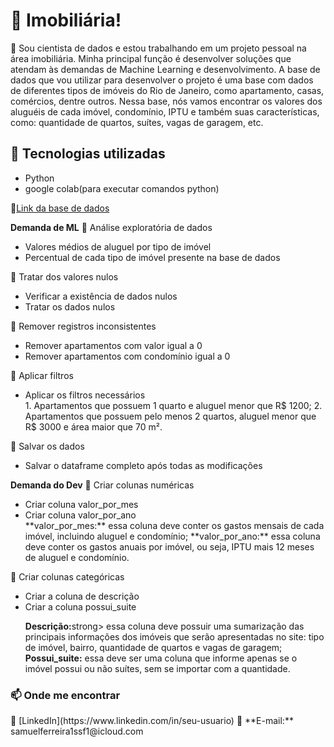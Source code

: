 <h1>📌 Imobiliária! </h1>
<p>🔹 Sou cientista de dados e estou trabalhando em um projeto pessoal na área imobiliária. Minha principal função é desenvolver soluções que atendam às demandas de Machine Learning e desenvolvimento.
A base de dados que vou utilizar para desenvolver o projeto é uma base com dados de diferentes tipos de imóveis do Rio de Janeiro, como apartamento, casas, comércios, dentre outros.
Nessa base, nós vamos encontrar os valores dos aluguéis de cada imóvel, condomínio, IPTU e também suas características, como: quantidade de quartos, suítes, vagas de garagem, etc.<p/>

<h2>🚀 Tecnologias utilizadas</h2>
<ul>
  <li>Python</li>
  <li>google colab(para executar comandos python)</li>
</ul>
<p>🔗<a href="https://raw.githubusercontent.com/alura-cursos/pandas-conhecendo-a-biblioteca/main/base-de-dados/aluguel.csv">Link da base de dados</a></p>
  
<strong>Demanda de ML</strong>
🔹 Análise exploratória de dados
   <ul>
    <li>Valores médios de aluguel por tipo de imóvel</li>
    <li>Percentual de cada tipo de imóvel presente na base de dados</li>
  </ul>
🔹 Tratar dos valores nulos
  <ul>
    <li>Verificar a existência de dados nulos</li>
    <li>Tratar os dados nulos</li>
  </ul>
🔹 Remover registros inconsistentes
  <ul>
    <li>Remover apartamentos com valor igual a 0</li>
    <li>Remover apartamentos com condomínio igual a 0</li>
  </ul>
🔹 Aplicar filtros
  <ul>
    <li>Aplicar os filtros necessários</li>
    1. Apartamentos que possuem 1 quarto e aluguel menor que R$ 1200;
    2. Apartamentos que possuem pelo menos 2 quartos, aluguel menor que R$ 3000 e área maior que 70 m².
  </ul>
🔹 Salvar os dados
  <ul>
    <li>Salvar o dataframe completo após todas as modificações</li>
  </ul>
<strong>Demanda do Dev</strong>
🔹 Criar colunas numéricas
  <ul>
    <li>Criar coluna valor_por_mes</li>
    <li>Criar coluna valor_por_ano</li>
    **valor_por_mes:** essa coluna deve conter os gastos mensais de cada imóvel, incluindo aluguel e condomínio;
    **valor_por_ano:** essa coluna deve conter os gastos anuais por imóvel, ou seja, IPTU mais 12 meses de aluguel e condomínio.
  </ul>
🔹 Criar colunas categóricas
  <ul>
    <li>Criar a coluna de descrição</li>
    <li>Criar a coluna possui_suite</li>
    <p><strong>Descrição:</strong>strong> essa coluna deve possuir uma sumarização das principais informações dos imóveis que serão apresentadas no site: tipo de imóvel, bairro, quantidade de quartos e vagas de garagem;
    <strong>Possui_suite:</strong> essa deve ser uma coluna que informe apenas se o imóvel possui ou não suítes, sem se importar com a quantidade.</p>
  </ul>
 
  <h3> 📫 Onde me encontrar </h3>
  🔗 [LinkedIn](https://www.linkedin.com/in/seu-usuario) 
  📧 **E-mail:** samuelferreira1ssf1@icloud.com 
